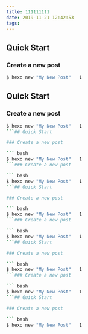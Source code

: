 ```yaml
---
title: 111111111
date: 2019-11-21 12:42:53
tags:
---
```



## Quick Start

### Create a new post

``` bash
$ hexo new "My New Post"   1
```
<!--more-->
## Quick Start

### Create a new post

``` bash
$ hexo new "My New Post"   1
```## Quick Start

### Create a new post

``` bash
$ hexo new "My New Post"   1
```### Create a new post

``` bash
$ hexo new "My New Post"   1
```## Quick Start

### Create a new post

``` bash
$ hexo new "My New Post"   1
```### Create a new post

``` bash
$ hexo new "My New Post"   1
```## Quick Start

### Create a new post

``` bash
$ hexo new "My New Post"   1
```### Create a new post

``` bash
$ hexo new "My New Post"   1
```## Quick Start

### Create a new post

``` bash
$ hexo new "My New Post"   1
```